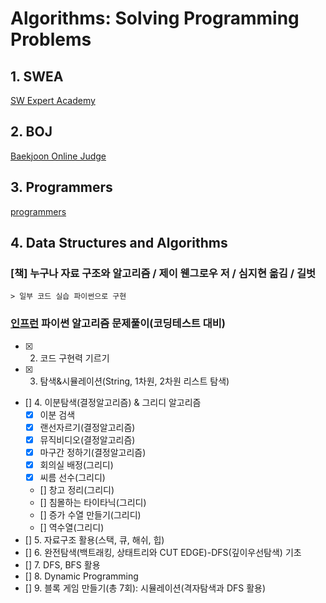 # Algorithms: Solving Programming Problems

## 1. SWEA

[SW Expert Academy](https://swexpertacademy.com/main/code/problem/problemList.do)

## 2. BOJ

[Baekjoon Online Judge](https://www.acmicpc.net/)

## 3. Programmers

[programmers](https://programmers.co.kr/learn/challenges)

## 4. Data Structures and Algorithms

### [책] 누구나 자료 구조와 알고리즘 / 제이 웬그로우 저 / 심지현 옮김 / 길벗

    > 일부 코드 실습 파이썬으로 구현

### [인프런](https://www.inflearn.com/course/파이썬-알고리즘-문제풀이-코딩테스트/dashboard) 파이썬 알고리즘 문제풀이(코딩테스트 대비)

- [X] 2. 코드 구현력 기르기
- [X] 3. 탐색&시뮬레이션(String, 1차원, 2차원 리스트 탐색)
- [] 4. 이분탐색(결정알고리즘) & 그리디 알고리즘
    - [X] 이분 검색
    - [X] 랜선자르기(결정알고리즘)
    - [X] 뮤직비디오(결정알고리즘)
    - [X] 마구간 정하기(결정알고리즘)
    - [X] 회의실 배정(그리디)
    - [X] 씨름 선수(그리디)
    - [] 창고 정리(그리디)
    - [] 침몰하는 타이타닉(그리디)
    - [] 증가 수열 만들기(그리디)
    - [] 역수열(그리디)
- [] 5. 자료구조 활용(스택, 큐, 해쉬, 힙)
- [] 6. 완전탐색(백트래킹, 상태트리와 CUT EDGE)-DFS(깊이우선탐색) 기초
- [] 7. DFS, BFS 활용
- [] 8. Dynamic Programming
- [] 9. 블록 게임 만들기(총 7회): 시뮬레이션(격자탐색과 DFS 활용)